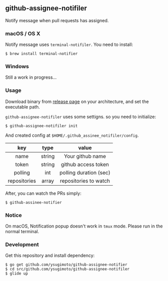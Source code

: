 ## github-assignee-notifiler

Notify message when pull requests has assigned.

### macOS / OS X

Notify message uses `terminal-notifiler`. You need to install:

```
$ brew install terminal-notifier
```

### Windows

Still a work in progress...

### Usage

Download binary from [release page](https://github.com/ysugimoto/github-assignee-notifier/releases) on your architecture, and set the executable path.

`github-assignee-notifiler` uses some settigns. so you need to initialize:

```
$ github-assignee-notifiler init
```

And created config at `$HOME/.github_assinee_notifiler/config`.

|      key         |  type      |          value             |
|:------------:    |:------:    |:----------------------:    |
| name             | string     | Your github name           |
| token            | string     | github access token        |
| polling          | int        | polling duration (sec)     |
| repositories     | array      | repositories to watch      |

After, you can watch the PRs simply:

```
$ github-assinee-notifier
```

### Notice

On macOS, Notification popup doesn't work in `tmux` mode. Please run in the normal terminal.

### Development

Get this repository and install dependency:

```
$ go get github.com/ysugimoto/github-assignee-notifier
$ cd src/github.com/ysugimoto/github-assignee-notifiler
$ glide up
```
